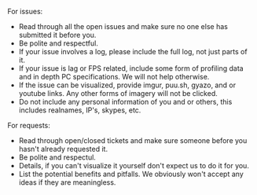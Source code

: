 For issues:
  + Read through all the open issues and make sure no one else has submitted it before you.
  + Be polite and respectful.
  + If your issue involves a log, please include the full log, not just parts of it.
  + If your issue is lag or FPS related, include some form of profiling data and in depth PC specifications. We will not help otherwise.
  + If the issue can be visualized, provide imgur, puu.sh, gyazo, and or youtube links. Any other forms of imagery will not be clicked.
  + Do not include any personal information of you and or others, this includes realnames, IP's, skypes, etc.
  
For requests:
  + Read through open/closed tickets and make sure someone before you hasn't already requested it.
  + Be polite and respectul.
  + Details, if you can't visualize it yourself don't expect us to do it for you.
  + List the potential benefits and pitfalls. We obviously won't accept any ideas if they are meaningless.

